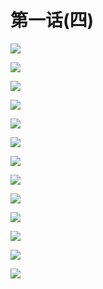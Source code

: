 # 第一话(四)

![](https://cnindex.github.io/Mental-Out/images/01/1/16.jpg)

![](https://cnindex.github.io/Mental-Out/images/01/1/17.jpg)

![](https://cnindex.github.io/Mental-Out/images/01/1/18.jpg)

![](https://cnindex.github.io/Mental-Out/images/01/1/19.jpg)

![](https://cnindex.github.io/Mental-Out/images/01/1/20.jpg)

![](https://cnindex.github.io/Mental-Out/images/01/1/21.jpg)

![](https://cnindex.github.io/Mental-Out/images/01/1/22.jpg)

![](https://cnindex.github.io/Mental-Out/images/01/1/23.jpg)

![](https://cnindex.github.io/Mental-Out/images/01/1/24.jpg)

![](https://cnindex.github.io/Mental-Out/images/01/1/25.jpg)

![](https://cnindex.github.io/Mental-Out/images/01/1/26.jpg)

![](https://cnindex.github.io/Mental-Out/images/01/1/27.jpg)

![](https://cnindex.github.io/Mental-Out/images/01/1/28.jpg)
